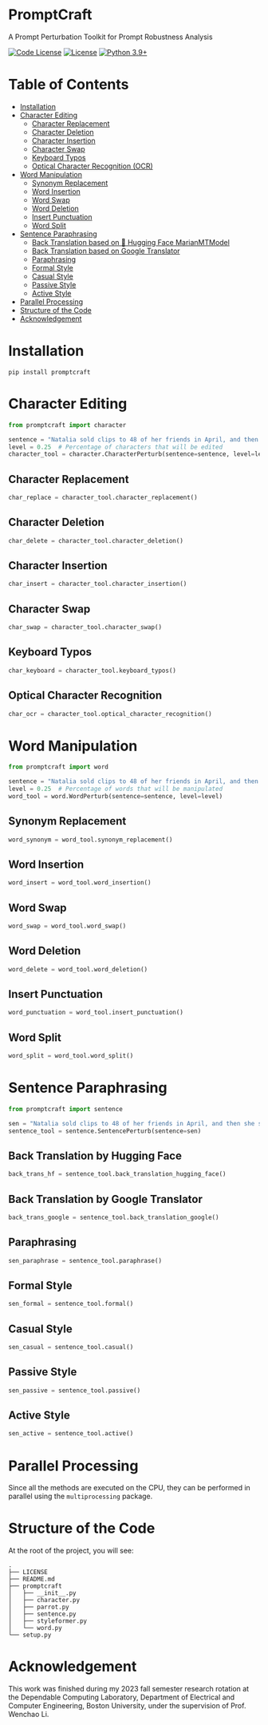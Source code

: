 # PromptCraft
A Prompt Perturbation Toolkit for Prompt Robustness Analysis

[![Code License](https://img.shields.io/badge/Code%20License-MIT-green.svg)](CODE_LICENSE)
[![License](https://img.shields.io/badge/Running%20on-CPU-red.svg)](https://github.com/SuperBruceJia/promptcraft)
[![Python 3.9+](https://img.shields.io/badge/python-3.9+-blue.svg)](https://www.python.org/downloads/release/python-390/)

# Table of Contents
- [Installation](#Installation)
- [Character Editing](#Character-Editing)
  - [Character Replacement](#Character-Replacement)
  - [Character Deletion](#Character-Deletion)
  - [Character Insertion](#Character-Insertion)
  - [Character Swap](#Character-Swap)
  - [Keyboard Typos](#Keyboard-Typos)
  - [Optical Character Recognition (OCR)](#Optical-Character-Recognition)
- [Word Manipulation](#Word-Manipulation)
  - [Synonym Replacement](#Synonym-Replacement)
  - [Word Insertion](#Word-Insertion)
  - [Word Swap](#Word-Swap)
  - [Word Deletion](#Word-Deletion)
  - [Insert Punctuation](#Insert-Punctuation)
  - [Word Split](#Word-Split)
- [Sentence Paraphrasing](#Sentence-Paraphrasing)
  - [Back Translation based on 🤗 Hugging Face MarianMTModel](#Back-Translation-by-Hugging-Face)
  - [Back Translation based on Google Translator](#Back-Translation-by-Google-Translator)
  - [Paraphrasing](#Paraphrasing)
  - [Formal Style](#Formal-Style)
  - [Casual Style](#Casual-Style)
  - [Passive Style](#Passive-Style)
  - [Active Style](#Active-Style)
- [Parallel Processing](#Parallel-Processing)
- [Structure of the Code](#Structure-of-the-Code)
- [Acknowledgement](#Acknowledgement)

# Installation
```shell
pip install promptcraft
```

# Character Editing
```python
from promptcraft import character

sentence = "Natalia sold clips to 48 of her friends in April, and then she sold half as many clips in May."
level = 0.25  # Percentage of characters that will be edited
character_tool = character.CharacterPerturb(sentence=sentence, level=level)
```
## Character Replacement
```python
char_replace = character_tool.character_replacement()
```
## Character Deletion
```python
char_delete = character_tool.character_deletion()
```
## Character Insertion
```python
char_insert = character_tool.character_insertion()
```
## Character Swap
```python
char_swap = character_tool.character_swap()
```
## Keyboard Typos
```python
char_keyboard = character_tool.keyboard_typos()
```
## Optical Character Recognition
```python
char_ocr = character_tool.optical_character_recognition()
```
# Word Manipulation
```python
from promptcraft import word

sentence = "Natalia sold clips to 48 of her friends in April, and then she sold half as many clips in May."
level = 0.25  # Percentage of words that will be manipulated
word_tool = word.WordPerturb(sentence=sentence, level=level)
```
## Synonym Replacement
```python
word_synonym = word_tool.synonym_replacement()
```
## Word Insertion
```python
word_insert = word_tool.word_insertion()
```
## Word Swap
```python
word_swap = word_tool.word_swap()
```
## Word Deletion
```python
word_delete = word_tool.word_deletion()
```
## Insert Punctuation
```python
word_punctuation = word_tool.insert_punctuation()
```
## Word Split
```python
word_split = word_tool.word_split()
```

# Sentence Paraphrasing
```python
from promptcraft import sentence

sen = "Natalia sold clips to 48 of her friends in April, and then she sold half as many clips in May."
sentence_tool = sentence.SentencePerturb(sentence=sen)
```
## Back Translation by Hugging Face
```python
back_trans_hf = sentence_tool.back_translation_hugging_face()
```
## Back Translation by Google Translator
```python
back_trans_google = sentence_tool.back_translation_google()
```
## Paraphrasing
```python
sen_paraphrase = sentence_tool.paraphrase()
```
## Formal Style
```python
sen_formal = sentence_tool.formal()
```
## Casual Style
```python
sen_casual = sentence_tool.casual()
```
## Passive Style
```python
sen_passive = sentence_tool.passive()
```
## Active Style
```python
sen_active = sentence_tool.active()
```

# Parallel Processing
Since all the methods are executed on the CPU, 
they can be performed in parallel using the `multiprocessing` package.

# Structure of the Code
At the root of the project, you will see:
```text
.
├── LICENSE
├── README.md
├── promptcraft
│   ├── __init__.py
│   ├── character.py
│   ├── parrot.py
│   ├── sentence.py
│   ├── styleformer.py
│   └── word.py
└── setup.py
```

# Acknowledgement
This work was finished during my 2023 fall semester research rotation
at the Dependable Computing Laboratory, Department of Electrical and Computer Engineering,
Boston University, under the supervision of Prof. Wenchao Li.
